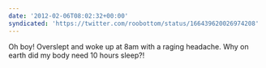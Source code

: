 ```yaml
---
date: '2012-02-06T08:02:32+00:00'
syndicated: 'https://twitter.com/roobottom/status/166439620026974208'
---
```

Oh boy! Overslept and woke up at 8am with a raging headache. Why on earth did my body need 10 hours sleep?!
